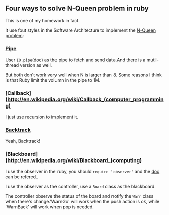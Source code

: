 ## Four ways to solve N-Queen problem in ruby

This is one of my homework in fact. 

It use fout styles in the Software Architecture to implement the [N-Queen problem](http://en.wikipedia.org/wiki/Eight_queens_puzzle):

### [Pipe](http://en.wikipedia.org/wiki/Pipes_and_filters)

User `IO.pipe`([doc](http://www.ruby-doc.org/core-1.9.3/IO.html#method-c-pipe)) as the pipe to fetch and send data.And there is a mutli-thread version as well.

But both don't work very well when N is larger than 8. Some reasons I think is that Ruby limit the volumn in the pipe to 1M.

### [Callback](http://en.wikipedia.org/wiki/Callback_(computer_programming)

I just use recursion to implement it.

### [Backtrack](http://en.wikipedia.org/wiki/Backtracking)

Yeah, Backtrack! 

### [Blackboard](http://en.wikipedia.org/wiki/Blackboard_(computing)

I use the observer in the ruby, you should `require 'observer'` and the [doc](http://www.ruby-doc.org/stdlib-1.9.3/libdoc/observer/rdoc/Observable.html) can be refered..

I use the observer as the controller, use a `Board` class as the blackboard. 

The controller observe the status of the board and notify the `Warn` class when there's change.'WarnGo' will work when the push action is ok, while 'WarnBack' will work when pop is needed.
